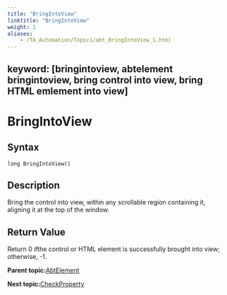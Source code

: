 ```yaml
--- 
title: "BringIntoView"
linktitle: "BringIntoView"
weight: 1
aliases: 
    - /TA_Automation/Topics/abt_BringIntoView_1.html
---
```

keyword: [bringintoview, abtelement bringintoview, bring control into view, bring HTML emlement into view]
---

# BringIntoView

## Syntax

`long BringIntoView()`

## Description

Bring the control into view, within any scrollable region containing it, aligning it at the top of the window.

## Return Value

Return 0 ifthe control or HTML element is successfully brought into view; otherwise, -1.

**Parent topic:**[AbtElement](/TA_Automation/Topics/abt_AbtElement.html)

**Next topic:**[CheckProperty](/TA_Automation/Topics/abt_CheckProperty_1.html)

